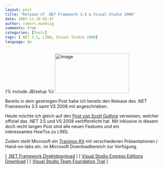 ```yaml
---
layout: post
title: "Release of .NET Framework 3.5 & Visual Studio 2008"
date: 2007-11-20 05:47
author: robert.muehsig
comments: true
categories: [Tools]
tags: [.NET 3.5, LINQ, Visual Studio 2008]
language: de
---
```

{% include JB/setup %}
<a atomicselection="true" href="{{BASE_PATH}}/assets/wp-images/image154.png"><img border="0" width="240" src="{{BASE_PATH}}/assets/wp-images/image-thumb133.png" alt="image" height="129" style="border: 0px" /></a>

Bereits in dem gestriegen Post habe ich bereits den Release des .NET Frameworks 3.5 samt VS 2008 mit angeschrieben.

Heute möchte ich gleich auf den <a target="_blank" href="http://weblogs.asp.net/scottgu/archive/2007/11/19/visual-studio-2008-and-net-3-5-released.aspx">Post von Scott Guthrie</a> verweisen, welcher offiziel das .NET 3.5 und VS 2008 veröffentlicht hat. Mit inklusive in diesem doch recht langen Post sind alle neuen Features und ein interessantes HowTos zu LINQ.

Zudem stellt Microsoft ein <a target="_blank" href="http://www.microsoft.com/downloads/details.aspx?FamilyID=8bdaa836-0bba-4393-94db-6c3c4a0c98a1&amp;DisplayLang=en">Tranings-Kit</a> mit verschiedenen Präsentationen / Hand-on-labs etc. im Microsoft Downloadbereich zur Verfügung.

[ <a target="_blank" href="http://www.microsoft.com/downloads/details.aspx?FamilyId=333325FD-AE52-4E35-B531-508D977D32A6&amp;displaylang=en">.NET Framework Direktdownload</a> ] [ <a target="_blank" href="http://www.microsoft.com/express/download/">Visual Studio Express Editions Download</a> ] [ <a target="_blank" href="http://www.microsoft.com/downloads/details.aspx?FamilyId=B0155166-B0A3-436E-AC95-37D7E39A440C&amp;displaylang=en">Visual Studio Team Foundation Trial</a> ]
